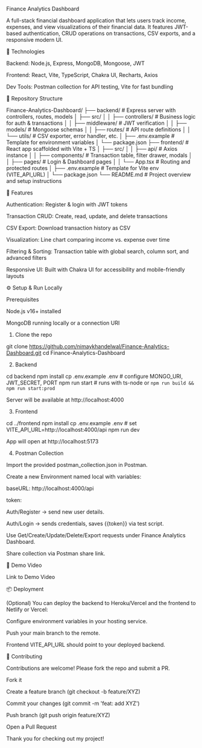 Finance Analytics Dashboard

A full-stack financial dashboard application that lets users track income, expenses, and view visualizations of their financial data. It features JWT-based authentication, CRUD operations on transactions, CSV exports, and a responsive modern UI.

🚀 Technologies

Backend: Node.js, Express, MongoDB, Mongoose, JWT

Frontend: React, Vite, TypeScript, Chakra UI, Recharts, Axios

Dev Tools: Postman collection for API testing, Vite for fast bundling

📂 Repository Structure

Finance-Analytics-Dashboard/
├── backend/               # Express server with controllers, routes, models
│   ├── src/
│   │   ├── controllers/   # Business logic for auth & transactions
│   │   ├── middleware/    # JWT verification
│   │   ├── models/        # Mongoose schemas
│   │   ├── routes/        # API route definitions
│   │   └── utils/         # CSV exporter, error handler, etc.
│   ├── .env.example       # Template for environment variables
│   └── package.json
├── frontend/              # React app scaffolded with Vite + TS
│   ├── src/
│   │   ├── api/           # Axios instance
│   │   ├── components/    # Transaction table, filter drawer, modals
│   │   ├── pages/         # Login & Dashboard pages
│   │   └── App.tsx        # Routing and protected routes
│   ├── .env.example       # Template for Vite env (VITE_API_URL)
│   └── package.json
└── README.md              # Project overview and setup instructions

📖 Features

Authentication: Register & login with JWT tokens

Transaction CRU‍D: Create, read, update, and delete transactions

CSV Export: Download transaction history as CSV

Visualization: Line chart comparing income vs. expense over time

Filtering & Sorting: Transaction table with global search, column sort, and advanced filters

Responsive UI: Built with Chakra UI for accessibility and mobile-friendly layouts

⚙️ Setup & Run Locally

Prerequisites

Node.js v16+ installed

MongoDB running locally or a connection URI

1. Clone the repo

git clone https://github.com/nimaykhandelwal/Finance-Analytics-Dashboard.git
cd Finance-Analytics-Dashboard

2. Backend

cd backend
npm install
cp .env.example .env   # configure MONGO_URI, JWT_SECRET, PORT
npm run start           # runs with ts-node or `npm run build && npm run start:prod`

Server will be available at http://localhost:4000

3. Frontend

cd ../frontend
npm install
cp .env.example .env   # set VITE_API_URL=http://localhost:4000/api
npm run dev

App will open at http://localhost:5173

4. Postman Collection

Import the provided postman_collection.json in Postman.

Create a new Environment named local with variables:

baseURL: http://localhost:4000/api

token: 

Auth/Register → send new user details.

Auth/Login → sends credentials, saves {{token}} via test script.

Use Get/Create/Update/Delete/Export requests under Finance Analytics Dashboard.

Share collection via Postman share link.

🎥 Demo Video

Link to Demo Video

📦 Deployment

(Optional) You can deploy the backend to Heroku/Vercel and the frontend to Netlify or Vercel:

Configure environment variables in your hosting service.

Push your main branch to the remote.

Frontend VITE_API_URL should point to your deployed backend.

🤝 Contributing

Contributions are welcome! Please fork the repo and submit a PR.

Fork it

Create a feature branch (git checkout -b feature/XYZ)

Commit your changes (git commit -m 'feat: add XYZ')

Push branch (git push origin feature/XYZ)

Open a Pull Request

Thank you for checking out my project!

